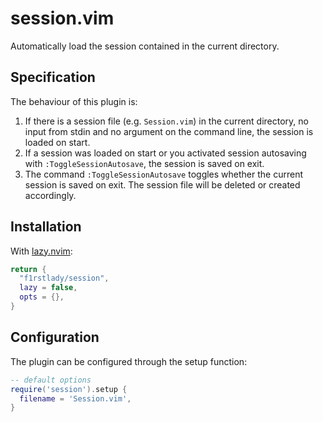 # session.vim

Automatically load the session contained in the current directory.

## Specification

The behaviour of this plugin is:
 1. If there is a session file (e.g. `Session.vim`) in the current directory, no
    input from stdin and no argument on the command line, the session is loaded
    on start.
 2. If a session was loaded on start or you activated session autosaving with
    `:ToggleSessionAutosave`, the session is saved on exit.
 3. The command `:ToggleSessionAutosave` toggles whether the current session is saved
    on exit.  The session file will be deleted or created accordingly.

## Installation

With [lazy.nvim](https://github.com/folke/lazy.nvim):
```lua
return {
  "f1rstlady/session",
  lazy = false,
  opts = {},
}
```

## Configuration

The plugin can be configured through the setup function:
```lua
-- default options
require('session').setup {
  filename = 'Session.vim',
}
```
